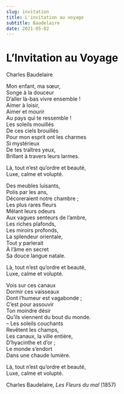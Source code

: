 ```yaml
---
slug: invitation
title: L'invitation au voyage
subtitle: Baudelaire
date: 2021-05-02
---
```

# L’Invitation au Voyage

Charles Baudelaire

Mon enfant, ma sœur,\
Songe à la douceur\
D’aller là-bas vivre ensemble !\
Aimer à loisir,\
Aimer et mourir\
Au pays qui te ressemble !\
Les soleils mouillés\
De ces ciels brouillés\
Pour mon esprit ont les charmes\
Si mystérieux\
De tes traîtres yeux,\
Brillant à travers leurs larmes.

Là, tout n’est qu’ordre et beauté,\
Luxe, calme et volupté.

Des meubles luisants,\
Polis par les ans,\
Décoreraient notre chambre ;\
Les plus rares fleurs\
Mêlant leurs odeurs\
Aux vagues senteurs de l’ambre,\
Les riches plafonds,\
Les miroirs profonds,\
La splendeur orientale,\
Tout y parlerait\
À l’âme en secret\
Sa douce langue natale.

Là, tout n’est qu’ordre et beauté,\
Luxe, calme et volupté.

Vois sur ces canaux\
Dormir ces vaisseaux\
Dont l’humeur est vagabonde ;\
C’est pour assouvir\
Ton moindre désir\
Qu’ils viennent du bout du monde.\
– Les soleils couchants\
Revêtent les champs,\
Les canaux, la ville entière,\
D’hyacinthe et d’or ;\
Le monde s’endort\
Dans une chaude lumière.

Là, tout n’est qu’ordre et beauté,\
Luxe, calme et volupté.

Charles Baudelaire, *Les Fleurs du mal* (1857)